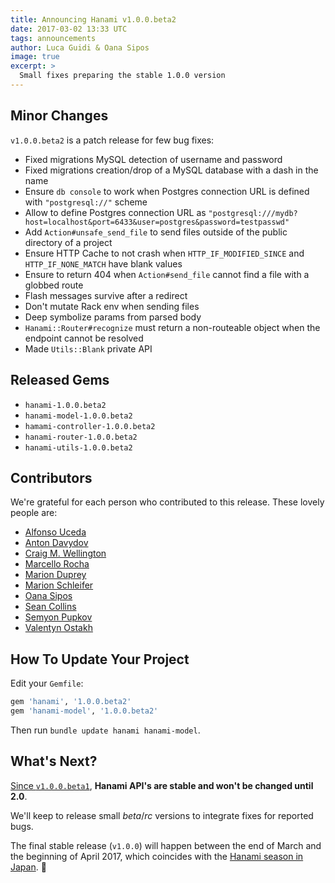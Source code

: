 ```yaml
---
title: Announcing Hanami v1.0.0.beta2
date: 2017-03-02 13:33 UTC
tags: announcements
author: Luca Guidi & Oana Sipos
image: true
excerpt: >
  Small fixes preparing the stable 1.0.0 version
---
```


## Minor Changes

`v1.0.0.beta2` is a patch release for few bug fixes:

- Fixed migrations MySQL detection of username and password
- Fixed migrations creation/drop of a MySQL database with a dash in the name
- Ensure `db console` to work when Postgres connection URL is defined with `"postgresql://"` scheme
- Allow to define Postgres connection URL as `"postgresql:///mydb?host=localhost&port=6433&user=postgres&password=testpasswd"`
- Add `Action#unsafe_send_file` to send files outside of the public directory of a project
- Ensure HTTP Cache to not crash when `HTTP_IF_MODIFIED_SINCE` and `HTTP_IF_NONE_MATCH` have blank values
- Ensure to return 404 when `Action#send_file` cannot find a file with a globbed route
- Flash messages survive after a redirect
- Don't mutate Rack env when sending files
- Deep symbolize params from parsed body
- `Hanami::Router#recognize` must return a non-routeable object when the endpoint cannot be resolved
- Made `Utils::Blank` private API

## Released Gems

  * `hanami-1.0.0.beta2`
  * `hanami-model-1.0.0.beta2`
  * `hamami-controller-1.0.0.beta2`
  * `hanami-router-1.0.0.beta2`
  * `hanami-utils-1.0.0.beta2`

## Contributors

We're grateful for each person who contributed to this release. These lovely people are:

* [Alfonso Uceda](https://github.com/AlfonsoUceda)
* [Anton Davydov](https://github.com/davydovanton)
* [Craig M. Wellington](https://github.com/tercenya)
* [Marcello Rocha](https://github.com/mereghost)
* [Marion Duprey](https://github.com/TiteiKo)
* [Marion Schleifer](https://github.com/marionschleifer)
* [Oana Sipos](https://github.com/oana-sipos)
* [Sean Collins](https://github.com/cllns)
* [Semyon Pupkov](https://github.com/artofhuman)
* [Valentyn Ostakh](https://github.com/valikos)

## How To Update Your Project

Edit your `Gemfile`:

```ruby
gem 'hanami', '1.0.0.beta2'
gem 'hanami-model', '1.0.0.beta2'
```

Then run `bundle update hanami hanami-model`.

## What's Next?

[Since `v1.0.0.beta1`](/blog/2017/02/14/announcing-hanami-100beta1.html), **Hanami API's are stable and won't be changed until 2.0**.

We'll keep to release small _beta_/_rc_ versions to integrate fixes for reported bugs.

The final stable release (`v1.0.0`) will happen between the end of March and the beginning of April 2017, which coincides with the [Hanami season in Japan](http://www.japan-guide.com/sakura/). 🌸
